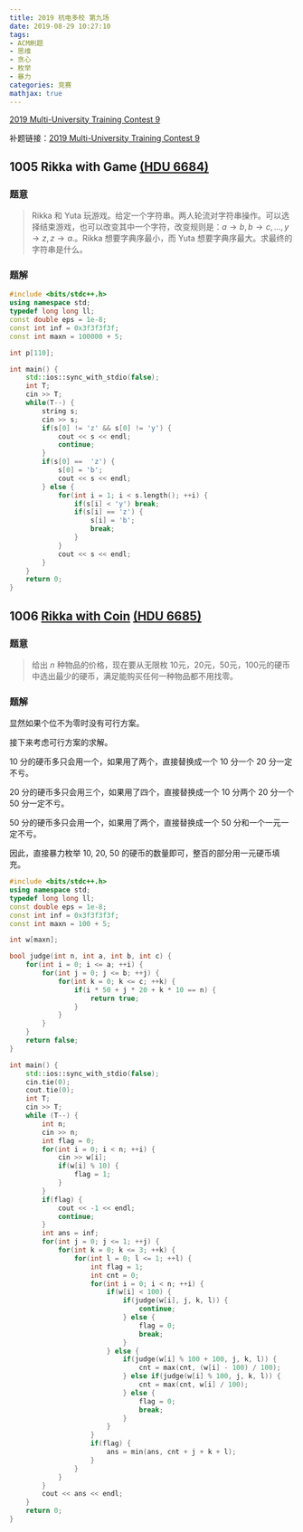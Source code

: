 ```yaml
---
title: 2019 杭电多校 第九场
date: 2019-08-29 10:27:10
tags:
- ACM刷题
- 思维
- 贪心
- 枚举
- 暴力
categories: 竞赛
mathjax: true
---
```


[2019 Multi-University Training Contest 9](http://acm.hdu.edu.cn/contests/contest_show.php?cid=856)

补题链接：[2019 Multi-University Training Contest 9](http://acm.hdu.edu.cn/search.php?field=problem&key=2019+Multi-University+Training+Contest+9&source=1&searchmode=source)

## 1005 Rikka with Game [(HDU 6684)](http://acm.hdu.edu.cn/showproblem.php?pid=6684)

### 题意

> Rikka 和 Yuta 玩游戏。给定一个字符串。两人轮流对字符串操作。可以选择结束游戏，也可以改变其中一个字符，改变规则是：$a\rightarrow b,b\rightarrow c,…,y\rightarrow z,z\rightarrow a.$。Rikka 想要字典序最小，而 Yuta 想要字典序最大。求最终的字符串是什么。

### 题解

```cpp
#include <bits/stdc++.h>
using namespace std;
typedef long long ll;
const double eps = 1e-8;
const int inf = 0x3f3f3f3f;
const int maxn = 100000 + 5;

int p[110];

int main() {
    std::ios::sync_with_stdio(false);
    int T;
    cin >> T;
    while(T--) {
        string s;
        cin >> s;
        if(s[0] != 'z' && s[0] != 'y') {
            cout << s << endl;
            continue;
        }
        if(s[0] ==  'z') {
            s[0] = 'b';
            cout << s << endl;
        } else {
            for(int i = 1; i < s.length(); ++i) {
                if(s[i] < 'y') break;
                if(s[i] == 'z') {
                    s[i] = 'b';
                    break;
                }
            }
            cout << s << endl;
        }
    }
    return 0;
}
```
## 1006 [Rikka with Coin](https://wutao18.github.io/2019/08/20/HDU-6685-Rikka-with-Coin-%E6%9E%9A%E4%B8%BE-%E6%80%9D%E7%BB%B4/) [(HDU 6685)](http://acm.hdu.edu.cn/showproblem.php?pid=6685)

### 题意

> 给出 $n$ 种物品的价格，现在要从无限枚 $10$元，$20$元，$50$元，$100$元的硬币中选出最少的硬币，满足能购买任何一种物品都不用找零。

### 题解

显然如果个位不为零时没有可行方案。

接下来考虑可行方案的求解。

$10$ 分的硬币多只会用一个，如果用了两个，直接替换成一个 $10$ 分一个 $20$ 分一定不亏。

$20$ 分的硬币多只会用三个，如果用了四个，直接替换成一个 $10$ 分两个 $20$ 分一个 $50$ 分一定不亏。

$50$ 分的硬币多只会用一个，如果用了两个，直接替换成一个 $50$ 分和一个一元一定不亏。 

因此，直接暴力枚举 $10$, $20$, $50$ 的硬币的数量即可，整百的部分用一元硬币填充。


```cpp
#include <bits/stdc++.h>
using namespace std;
typedef long long ll;
const double eps = 1e-8;
const int inf = 0x3f3f3f3f;
const int maxn = 100 + 5;

int w[maxn];

bool judge(int n, int a, int b, int c) {
    for(int i = 0; i <= a; ++i) {
        for(int j = 0; j <= b; ++j) {
            for(int k = 0; k <= c; ++k) {
                if(i * 50 + j * 20 + k * 10 == n) {
                    return true;
                }
            }
        }
    }
    return false;
}

int main() {
    std::ios::sync_with_stdio(false);
    cin.tie(0);
    cout.tie(0);
    int T;
    cin >> T;
    while (T--) {
        int n;
        cin >> n;
        int flag = 0;
        for(int i = 0; i < n; ++i) {
            cin >> w[i];
            if(w[i] % 10) {
                flag = 1;
            }
        }
        if(flag) {
            cout << -1 << endl;
            continue;
        }
        int ans = inf;
        for(int j = 0; j <= 1; ++j) {
            for(int k = 0; k <= 3; ++k) {
                for(int l = 0; l <= 1; ++l) {
                    int flag = 1;
                    int cnt = 0;
                    for(int i = 0; i < n; ++i) {
                        if(w[i] < 100) {
                            if(judge(w[i], j, k, l)) {
                                continue;
                            } else {
                                flag = 0;
                                break;
                            }
                        } else {
                            if(judge(w[i] % 100 + 100, j, k, l)) {
                                cnt = max(cnt, (w[i] - 100) / 100);
                            } else if(judge(w[i] % 100, j, k, l)) {
                                cnt = max(cnt, w[i] / 100);
                            } else {
                                flag = 0;
                                break;
                            }
                        }
                    }
                    if(flag) {
                        ans = min(ans, cnt + j + k + l);
                    }
                }
            }
        }
        cout << ans << endl;
    }
    return 0;
}
```
